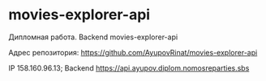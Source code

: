 # movies-explorer-api
Дипломная работа. Backend
movies-explorer-api


Адрес репозитория: https://github.com/AyupovRinat/movies-explorer-api

IP 158.160.96.13;
Backend https://api.ayupov.diplom.nomosreparties.sbs

